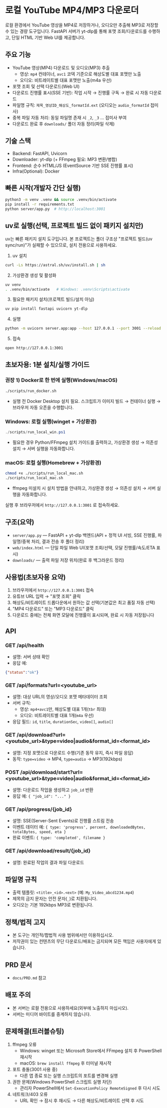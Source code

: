 # 로컬 YouTube MP4/MP3 다운로더

로컬 환경에서 YouTube 영상을 MP4로 저장하거나, 오디오만 추출해 MP3로 저장할 수 있는 경량 도구입니다. FastAPI 서버가 yt-dlp를 통해 포맷 조회/다운로드를 수행하고, 단일 HTML 기반 Web UI를 제공합니다.

## 주요 기능
- YouTube 영상(MP4) 다운로드 및 오디오(MP3) 추출
  - 영상: `mp4` 컨테이너, `avc1` 코덱 기준으로 해상도별 대표 포맷만 노출
  - 오디오: 비트레이트별 대표 포맷만 노출(m4a 우선)
- 포맷 조회 및 선택 다운로드(Web UI)
- 다운로드 진행률 표시(SSE 기반): 작업 시작 → 진행률 구독 → 완료 시 자동 다운로드
- 파일명 규칙: `제목_영상ID_해상도_formatId.ext` (오디오는 `audio_formatId` 접미사)
- 중복 파일 자동 처리: 동일 파일명 존재 시 `_2`, `_3` … 접미사 부여
- 다운로드 완료 후 `downloads/` 폴더 자동 정리(파일 삭제)

## 기술 스택
- Backend: FastAPI, Uvicorn
- Downloader: yt-dlp (+ FFmpeg 필요: MP3 변환/병합)
- Frontend: 순수 HTML/JS (EventSource 기반 SSE 진행률 표시)
- Infra(Optional): Docker

## 빠른 시작(개발자 간단 실행)
```bash
python3 -m venv .venv && source .venv/bin/activate
pip install -r requirements.txt
python server/app.py  # http://localhost:3001
```

## uv로 실행(선택, 프로젝트 빌드 없이 패키지 설치만)
uv는 빠른 패키지 설치 도구입니다. 본 프로젝트는 폴더 구조상 "프로젝트 빌드(uv sync/run)"가 실패할 수 있으므로, 설치 전용으로 사용하세요.

1) uv 설치
```bash
curl -Ls https://astral.sh/uv/install.sh | sh
```
2) 가상환경 생성 및 활성화
```bash
uv venv
. .venv/bin/activate   # Windows: .venv\Scripts\activate
```
3) 필요한 패키지 설치(프로젝트 빌드/설치 아님)
```bash
uv pip install fastapi uvicorn yt-dlp
```
4) 실행
```bash
python -m uvicorn server.app:app --host 127.0.0.1 --port 3001 --reload
```
5) 접속
```bash
open http://127.0.0.1:3001
```

## 초보자용: 1분 설치/실행 가이드

### 권장 1) Docker로 한 번에 실행(Windows/macOS)
```bash
./scripts/run_docker.sh
```
- 실행 전 Docker Desktop 설치 필요. 스크립트가 이미지 빌드 → 컨테이너 실행 → 브라우저 자동 오픈을 수행합니다.

### Windows: 로컬 실행(winget + 가상환경)
```powershell
./scripts/run_local_win.ps1
```
- 필요한 경우 Python/FFmpeg 설치 가이드를 출력하고, 가상환경 생성 → 의존성 설치 → 서버 실행을 자동화합니다.

### macOS: 로컬 실행(Homebrew + 가상환경)
```bash
chmod +x ./scripts/run_local_mac.sh
./scripts/run_local_mac.sh
```
- ffmpeg 미설치 시 설치 방법을 안내하고, 가상환경 생성 → 의존성 설치 → 서버 실행을 자동화합니다.

실행 후 브라우저에서 `http://127.0.0.1:3001` 로 접속하세요.

## 구조(요약)
- `server/app.py` — FastAPI + yt-dlp 백엔드(API + 정적 UI 서빙, SSE 진행률, 파일명/중복 처리, 결과 전송 후 폴더 정리)
- `web/index.html` — 단일 파일 Web UI(포맷 조회/선택, 모달 진행률/속도/ETA 표시)
- `downloads/` — 출력 파일 저장 위치(완료 후 백그라운드 정리)

## 사용법(초보자용 요약)
1) 브라우저에서 `http://127.0.0.1:3001` 접속
2) 유튜브 URL 입력 → "포맷 조회" 클릭
3) 해상도/비트레이트 드롭다운에서 원하는 값 선택(기본값은 최고 품질 자동 선택)
4) "MP4 다운로드" 또는 "MP3 다운로드" 클릭
5) 다운로드 중에는 전체 화면 모달에 진행률이 표시되며, 완료 시 자동 저장됩니다

## API

### GET /api/health
- 설명: 서버 상태 확인
- 응답 예:
```json
{"status":"ok"}
```

### GET /api/formats?url=<youtube_url>
- 설명: 대상 URL의 영상/오디오 포맷 메타데이터 조회
- 서버 규칙:
  - 영상: `mp4+avc1`만, 해상도별 대표 1개(`tbr` 최대)
  - 오디오: 비트레이트별 대표 1개(`m4a` 우선)
- 응답 필드: `id`, `title`, `durationSec`, `video[]`, `audio[]`

### GET /api/download?url=<youtube_url>&type=video|audio&format_id=<format_id>
- 설명: 지정 포맷으로 다운로드 수행(기존 동작 유지, 즉시 파일 응답)
- 동작: `type=video` → MP4, `type=audio` → MP3(192kbps)

### POST /api/download/start?url=<youtube_url>&type=video|audio&format_id=<format_id>
- 설명: 다운로드 작업을 생성하고 `job_id` 반환
- 응답 예: `{ "job_id": "..." }`

### GET /api/progress/{job_id}
- 설명: SSE(Server-Sent Events)로 진행률 스트림 전송
- 이벤트 데이터 예: `{ type: 'progress', percent, downloadedBytes, totalBytes, speed, eta }`
- 완료 이벤트: `{ type: 'completed', filename }`

### GET /api/download/result/{job_id}
- 설명: 완료된 작업의 결과 파일 다운로드

## 파일명 규칙
- 출력 템플릿: `<title>_<id>.<ext>` (예: `My_Video_abcd1234.mp4`)
- 제목의 금지 문자는 안전 문자(`_`)로 치환됩니다.
- 오디오는 기본 192kbps MP3로 변환됩니다.

## 정책/법적 고지
- 본 도구는 개인적/합법적 사용 범위에서만 이용하십시오.
- 저작권이 있는 컨텐츠의 무단 다운로드/배포는 금지되며 모든 책임은 사용자에게 있습니다.

## PRD 문서
- `docs/PRD.md` 참고

## 배포 주의
- 본 서버는 로컬 전용으로 사용하세요(외부에 노출하지 마십시오).
- 서버는 미디어 바이트를 중계하지 않습니다.

## 문제해결(트러블슈팅)
1) ffmpeg 오류
   - Windows: winget 또는 Microsoft Store에서 FFmpeg 설치 후 PowerShell 재시작
   - macOS: `brew install ffmpeg` 후 터미널 재시작
2) 포트 충돌(3001 사용 중)
   - 다른 앱 종료 또는 실행 스크립트의 포트를 변경해 실행
3) 권한 문제(Windows PowerShell 스크립트 실행 차단)
   - 관리자 PowerShell에서 `Set-ExecutionPolicy RemoteSigned` 후 다시 시도
4) 네트워크/403 오류
   - URL 확인 → 잠시 후 재시도 → 다른 해상도/비트레이트 선택 후 시도


